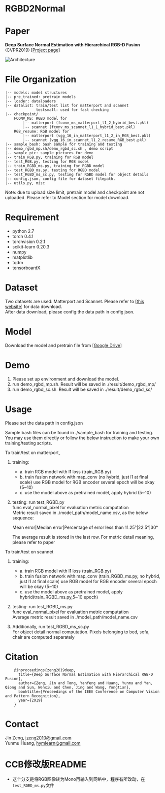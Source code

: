 RGBD2Normal
====
# Paper
**Deep Surface Normal Estimation with Hierarchical RGB-D Fusion** (CVPR2019) [[Project page](https://huangyunmu.github.io/HFMNet_CVPR2019/)]


![Architecture](https://huangyunmu.github.io/HFMNet_CVPR2019/res/framework_v5_cut.png)


# File Organization
    |-- models: model structures
    |-- pre_trained: pretrain models
    |-- loader: dataloaders
    |-- datalist: train/test list for matterport and scannet
	              testsmall: used for fast checking
    |-- checkpoint/
        FCONV_MS: RGBD model for 
	        |-- matterport (fconv_ms_matterport_l1_2_hybrid_best.pkl) 
	        |-- scannet (fconv_ms_scannet_l1_1_hybrid_best.pkl)
        RGB_resume: RGB model for 
            |-- matterport (vgg_16_in_matterport_l1_2_in_RGB_best.pkl) 
	        |-- scannet (vgg_16_in_scannet_l1_2_resume_RGB_best.pkl)
	|-- sample_bash: bash sample for training and testing
	|-- demo_rgbd_mp.sh/demo_rgbd_sc.sh , demo script
	|-- sample_pic: sample pictures for demo
    |-- train_RGB.py, training for RGB model 
    |-- test_RGB.py, testing for RGB model
    |-- train_RGBD_ms.py, training for RGBD model
    |-- test_RGBD_ms.py, testing for RGBD model
    |-- test_RGBD_ms_sc.py, testing for RGBD model for object details
    |-- config.json, config file for dataset filepath.
    |-- utils.py, misc

Note: due to upload size limit, pretrain model and checkpoint are not uploaded. 
Please refer to Model section for model download.


# Requirement 

* python 2.7
* torch 0.4.1
* torchvision 0.2.1
* scikit-learn 0.20.3
* numpy
* matplotlib
* tqdm
* tensorboardX

# Dataset 
Two datasets are used: Matterport and Scannet. Please refer to [[this website](http://deepcompletion.cs.princeton.edu/)] for data download.<br>
After data download, please config the data path in config.json.

# Model 

Download the model and pretrain file from [[Google Drive](https://drive.google.com/drive/folders/1dSdTR_ezhXgEjG7n5hrmku5Mey5ZZJCr)] 

# Demo 
1. Please set up environment and download the model.
2. run demo_rgbd_mp.sh. Result will be saved in ./result/demo_rgbd_mp/
3. run demo_rgbd_sc.sh. Result will be saved in ./result/demo_rgbd_sc/

# Usage
Please set the data path in config.json

Sample bash files can be found in ./sample_bash for training and testing.
You may use them directly or follow the below instruction to make your own
training/testing scripts.  

To train/test on matterport, 

1. training:
   * a. train RGB model with l1 loss (train_RGB.py)
   * b. train fusion network with map_conv (no hybrid, just l1 at final scale)
      use RGB model for RGB encoder
      several epoch will be okay (5~10)
   * c. use the model above as pretrained model, apply hybrid (5~10)
   
2. testing: 
   run test_RGBD.py<br>
   func eval_normal_pixel for evaluation metric computation<br>
   Metric result saved in ./model_path/model_name.csv, as the below sequence: <br>
   
   
   Mean error|Median error|Percentage of error less than 11.25&deg;|22.5&deg;|30&deg; <br>
   
   The average result is stored in the last row. For metric detail meaning, please refer to paper
   
To train/test on scannet
1. training: 
   * a. train RGB model with l1 loss (train_RGB.py)
   * b. train fusion network with map_conv (train_RGBD_ms.py, no hybrid, just l1 at final scale)
      use RGB model for RGB encoder
      several epoch will be okay (5~10)
   * c. use the model above as pretrained model, apply hybrid(train_RGBD_ms.py,5~10 epoch)
   
2. testing: run test_RGBD_ms.py<br>
   func eval_normal_pixel for evaluation metric computation<br>
   Average metric result saved in ./model_path/model_name.csv
   
3. Additionally, run test_RGBD_ms_sc.py <br>
   For object detail normal computation. Pixels belonging to bed, sofa, chair are computed separately<br>

# Citation
        @inproceedings{zeng2019deep,
          title={Deep Surface Normal Estimation with Hierarchical RGB-D Fusion},
          author={Zeng, Jin and Tong, Yanfeng and Huang, Yunmu and Yan, Qiong and Sun, Wenxiu and Chen, Jing and Wang, Yongtian},
          booktitle={Proceedings of the IEEE Conference on Computer Vision and Pattern Recognition},
          year={2019}
        } 

# Contact 
Jin Zeng, jzeng2010@gmail.com<br>
Yunmu Huang, hymlearn@gmail.com



# CCB修改版README
+ 这个分支是将RGB图像转为Mono再输入到网络中，程序有所改动，在`test_RGBD_ms.py`文件